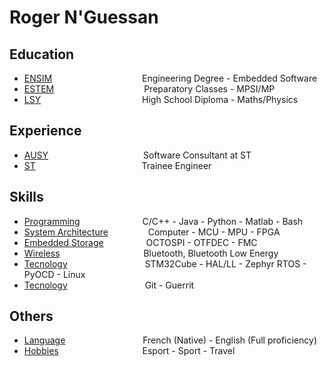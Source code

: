 # Roger N'Guessan


## Education
* [ENSIM](https://estem.ma/) &emsp;&emsp;&emsp;&emsp;&emsp;&emsp;&emsp;&emsp;&emsp;&emsp;Engineering Degree - Embedded Software
* [ESTEM](http://ensim.univ-lemans.fr/fr/index.html) &emsp;&emsp;&emsp;&emsp;&emsp;&emsp;&emsp;&emsp;&emsp;&emsp;Preparatory Classes - MPSI/MP
* [LSY](https://fr.wikipedia.org/wiki/Lyc%C3%A9e_scientifique_de_Yamoussoukro) &emsp;&emsp;&emsp;&emsp;&emsp;&emsp;&emsp;&emsp;&emsp;&emsp;&emsp; High School Diploma - Maths/Physics



## Experience
* [AUSY](https://www.ausy.fr/fr) &emsp;&emsp;&emsp;&emsp;&emsp;&emsp;&emsp;&emsp;&emsp;&emsp;&nbsp; Software Consultant at ST
* [ST](https://www.st.com/content/st_com/en.html) &emsp;&emsp;&emsp;&emsp;&emsp;&emsp;&emsp;&emsp;&emsp;&emsp;&emsp;&nbsp;&nbsp; Trainee Engineer



## Skills 
* [Programming](https://www.ausy.fr/fr) &emsp;&emsp;&emsp;&emsp;&emsp;&emsp;&nbsp;&nbsp; C/C++ - Java - Python - Matlab - Bash 
* [System Architecture](https://www.ausy.fr/fr) &emsp;&emsp;&emsp;&emsp; Computer - MCU - MPU - FPGA
* [Embedded Storage](https://www.ausy.fr/fr) &emsp;&emsp;&emsp;&emsp;&nbsp; OCTOSPI - OTFDEC - FMC
* [Wireless](https://www.ausy.fr/fr) &emsp;&emsp;&emsp;&emsp;&emsp;&emsp;&emsp;&emsp;&emsp; Bluetooth, Bluetooth Low Energy
* [Tecnology](https://www.ausy.fr/fr) &emsp;&emsp;&emsp;&emsp;&emsp;&emsp;&emsp;&emsp;&nbsp; STM32Cube - HAL/LL - Zephyr RTOS - PyOCD - Linux
* [Tecnology](https://www.ausy.fr/fr) &emsp;&emsp;&emsp;&emsp;&emsp;&emsp;&emsp;&emsp;&nbsp; Git - Guerrit



## Others
* [Language](https://www.ausy.fr/fr) &emsp;&emsp;&emsp;&emsp;&emsp;&emsp;&emsp;&emsp;&nbsp; French (Native) - English (Full proficiency) 
* [Hobbies](https://www.ausy.fr/fr) &emsp;&emsp;&emsp;&emsp;&emsp;&emsp;&emsp;&emsp;&emsp; Esport - Sport - Travel
